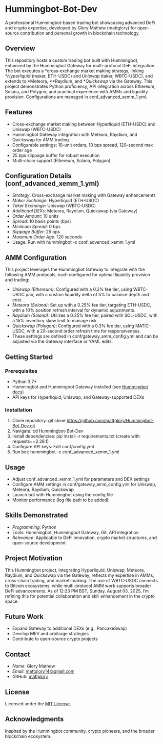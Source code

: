 # Hummingbot-Bot-Dev

A professional Hummingbot-based trading bot showcasing advanced DeFi and crypto expertise, developed by Glory Mathew (mattglory) for open-source contribution and personal growth in blockchain technology.

## Overview
This repository hosts a custom trading bot built with Hummingbot, enhanced by the Hummingbot Gateway for multi-protocol DeFi integration. The bot executes a *cross-exchange market making strategy, linking **Hyperliquid* (maker, ETH-USDC) and *Uniswap* (taker, WBTC-USDC), and extends to *Meteora, **Raydium, and **Quickswap* via the Gateway. This project demonstrates Python proficiency, API integration across Ethereum, Solana, and Polygon, and practical experience with AMMs and liquidity provision. Configurations are managed in conf_advanced_xemm_1.yml.

## Features
- Cross-exchange market making between Hyperliquid (ETH-USDC) and Uniswap (WBTC-USDC)
- Hummingbot Gateway integration with Meteora, Raydium, and Quickswap for AMM trading
- Configurable settings: 10-unit orders, 10 bps spread, 120-second max order age
- 25 bps slippage buffer for robust execution
- Multi-chain support (Ethereum, Solana, Polygon)

## Configuration Details (conf_advanced_xemm_1.yml)
- *Strategy*: Cross-exchange market making with Gateway enhancements
- *Maker Exchange*: Hyperliquid (ETH-USDC)
- *Taker Exchange*: Uniswap (WBTC-USDC)
- *Additional DEXs*: Meteora, Raydium, Quickswap (via Gateway)
- *Order Amount*: 10 units
- *Spread*: 10 basis points (bps)
- *Minimum Spread*: 0 bps
- *Slippage Buffer*: 25 bps
- *Maximum Order Age*: 120 seconds
- Usage: Run with hummingbot -c conf_advanced_xemm_1.yml

## AMM Configuration
This project leverages the Hummingbot Gateway to integrate with the following AMM protocols, each configured for optimal liquidity provision and trading:
- *Uniswap (Ethereum)*: Configured with a 0.3% fee tier, using WBTC-USDC pair, with a custom liquidity delta of 5% to balance depth and cost.
- *Meteora (Solana)*: Set up with a 0.25% fee tier, targeting ETH-USDC, with a 10% position refresh interval for dynamic adjustments.
- *Raydium (Solana)*: Utilizes a 0.25% fee tier, paired with SOL-USDC, with a 15% inventory skew limit to manage risk.
- *Quickswap (Polygon)*: Configured with a 0.3% fee tier, using MATIC-USDC, with a 20-second order refresh time for responsiveness.
- These settings are defined in conf/gateway_amm_config.yml and can be adjusted via the Gateway interface or YAML edits.

## Getting Started
### Prerequisites
- Python 3.7+
- Hummingbot and Hummingbot Gateway installed (see [Hummingbot docs](https://docs.hummingbot.io/))
- API keys for Hyperliquid, Uniswap, and Gateway-supported DEXs

### Installation
1. Clone repository: git clone https://github.com/mattglory/Hummingbot-Bot-Dev.git
2. Navigate: cd Hummingbot-Bot-Dev
3. Install dependencies: pip install -r requirements.txt (create with requests==2.28.1)
4. Configure API keys: Edit conf/config.yml
5. Run bot: hummingbot -c conf_advanced_xemm_1.yml

## Usage
- Adjust conf_advanced_xemm_1.yml for parameters and DEX settings
- Configure AMM settings in conf/gateway_amm_config.yml for Uniswap, Meteora, Raydium, Quickswap
- Launch bot with Hummingbot using the config file
- Monitor performance (log file path to be added)

## Skills Demonstrated
- *Programming*: Python
- *Tools*: Hummingbot, Hummingbot Gateway, Git, API integration
- *Relevance*: Applicable to DeFi innovation, crypto market structures, and open-source development

## Project Motivation
This Hummingbot project, integrating Hyperliquid, Uniswap, Meteora, Raydium, and Quickswap via the Gateway, reflects my expertise in AMMs, cross-chain trading, and market-making. The use of WBTC-USDC connects to Bitcoin ecosystems, while multi-protocol AMM work supports broader DeFi advancements. As of 12:23 PM BST, Sunday, August 03, 2025, I’m refining this for potential collaboration and skill enhancement in the crypto space.

## Future Work
- Expand Gateway to additional DEXs (e.g., PancakeSwap)
- Develop MEV and arbitrage strategies
- Contribute to open-source crypto projects

## Contact
- *Name*: Glory Mathew
- *Email*: mattglory14@gmail.com
- *GitHub*: [mattglory](https://github.com/mattglory)

## License
Licensed under the [MIT License](LICENSE).

## Acknowledgments
Inspired by the Hummingbot community, crypto pioneers, and the broader blockchain ecosystem.
